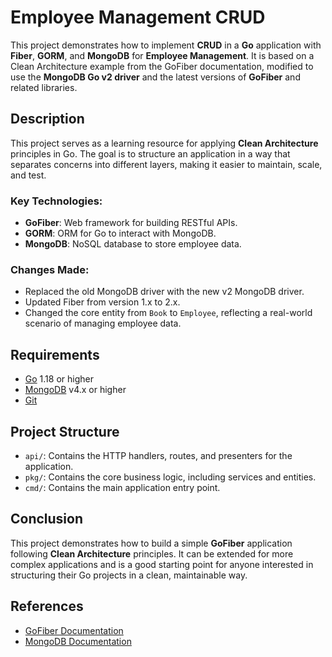 # Employee Management CRUD

This project demonstrates how to implement **CRUD** in a **Go** application with **Fiber**, **GORM**, and **MongoDB** for **Employee Management**. It is based on a Clean Architecture example from the GoFiber documentation, modified to use the **MongoDB Go v2 driver** and the latest versions of **GoFiber** and related libraries.

## Description

This project serves as a learning resource for applying **Clean Architecture** principles in Go. The goal is to structure an application in a way that separates concerns into different layers, making it easier to maintain, scale, and test.

### Key Technologies:

- **GoFiber**: Web framework for building RESTful APIs.
- **GORM**: ORM for Go to interact with MongoDB.
- **MongoDB**: NoSQL database to store employee data.

### Changes Made:

- Replaced the old MongoDB driver with the new v2 MongoDB driver.
- Updated Fiber from version 1.x to 2.x.
- Changed the core entity from `Book` to `Employee`, reflecting a real-world scenario of managing employee data.

## Requirements

- [Go](https://golang.org/dl/) 1.18 or higher
- [MongoDB](https://www.mongodb.com/try/download/community) v4.x or higher
- [Git](https://git-scm.com/downloads)

## Project Structure

- `api/`: Contains the HTTP handlers, routes, and presenters for the application.
- `pkg/`: Contains the core business logic, including services and entities.
- `cmd/`: Contains the main application entry point.

## Conclusion

This project demonstrates how to build a simple **GoFiber** application following **Clean Architecture** principles. It can be extended for more complex applications and is a good starting point for anyone interested in structuring their Go projects in a clean, maintainable way.

## References

- [GoFiber Documentation](https://docs.gofiber.io)
- [MongoDB Documentation](https://docs.mongodb.com/)

